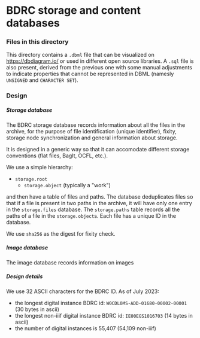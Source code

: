 # BDRC storage and content databases

### Files in this directory

This directory contains a `.dbml` file that can be visualized on https://dbdiagram.io/ or used in different open source libraries. A `.sql` file is also present, derived from the previous one with some manual adjustments to indicate properties that cannot be represented in DBML (namesly `UNSIGNED` and `CHARACTER SET`).

### Design

##### Storage database

The BDRC storage database records information about all the files in the archive, for the purpose of file identification (unique identifier), fixity, storage node synchronization and general information about storage.

It is designed in a generic way so that it can accomodate different storage conventions (flat files, BagIt, OCFL, etc.).

We use a simple hierarchy:
- `storage.root`
   * `storage.object` (typically a "work")

and then have a table of files and paths. The database deduplicates files so that if a file is present in two paths in the archive, it will have only one entry in the `storage.files` database. The `storage.paths` table records all the paths of a file in the `storage.object`s. Each file has a unique ID in the database.

We use `sha256` as the digest for fixity check.

##### Image database

The image database records information on images 

##### Design details

We use 32 ASCII characters for the BDRC ID. As of July 2023:
- the longest digital instance BDRC id: `W0CDL0MS-ADD-01680-00002-00001` (30 bytes in ascii)
- the longest non-iiif digital instance BDRC id: `IE00EGS1016703` (14 bytes in ascii)
- the number of digital instances is 55,407 (54,109 non-iiif)